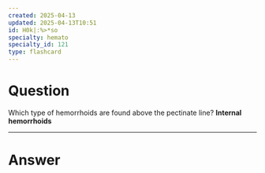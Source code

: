 ```yaml
---
created: 2025-04-13
updated: 2025-04-13T10:51
id: H0k|:%>*so
specialty: hemato
specialty_id: 121
type: flashcard
---
```


# Question
Which type of hemorrhoids are found above the pectinate line?   **Internal hemorrhoids**

---

# Answer
